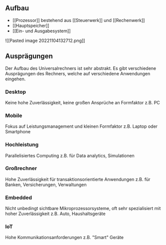 ## Aufbau

- [[Prozessor]] bestehend aus [[Steuerwerk]] und [[Rechenwerk]]
- [[Hauptspeicher]]
- [[Ein- und Ausgabesystem]]

![[Pasted image 20221104132712.png]]

## Ausprägungen

Der Aufbau des Universalrechners ist sehr abstrakt. Es gibt verschiedene Ausprägungen des Rechners, welche auf verschiedene Anwendungen eingehen.

### Desktop

Keine hohe Zuverlässigkeit, keine großen Ansprüche an Formfaktor
z.B. PC

### Mobile

Fokus auf Leistungsmanagement und kleinen Formfaktor
z.B. Laptop oder Smartphone

### Hochleistung

Parallelisiertes Computing
z.B. für Data analytics, Simulationen

### Großrechner

Hohe Zuverlässigkeit für transaktionsorientierte Anwendungen
z.B. für Banken, Versicherungen, Verwaltungen

### Embedded

Nicht unbedingt sichtbare Mikroprozessorsysteme, oft sehr spezialisiert mit hoher Zuverlässigkeit
z.B. Auto, Haushaltsgeräte

### IoT

Hohe Kommunikationsanforderungen
z.B. "Smart" Geräte
